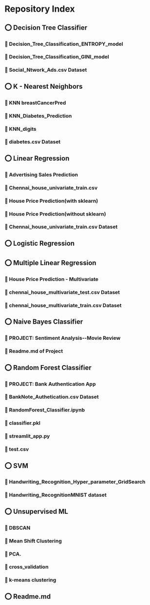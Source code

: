 # Repository Index

## ⭕  Decision Tree Classifier

### 💠 Decision_Tree_Classification_ENTROPY_model

### 💠  Decision_Tree_Classification_GINI_model

### 💠 Social_Ntwork_Ads.csv Dataset


## ⭕ K - Nearest Neighbors

### 💠 KNN breastCancerPred

### 💠 KNN_Diabetes_Prediction

### 💠 KNN_digits

### 💠 diabetes.csv Dataset


## ⭕ Linear Regression

### 💠 Advertising Sales Prediction

### 💠 Chennai_house_univariate_train.csv

### 💠 House Price Prediction(with sklearn)

### 💠 House Price Prediction(without sklearn)

### 💠 Chennai_house_univariate_train.csv Dataset

## ⭕ Logistic Regression


## ⭕ Multiple Linear Regression

### 💠 House Price Prediction - Multivariate

### 💠 chennai_house_multivariate_test.csv Dataset

### 💠 chennai_house_multivariate_train.csv Dataset


## ⭕ Naive Bayes Classifier

### 💠 PROJECT: Sentiment Analysis--Movie Review

### 💠 Readme.md of Project


## ⭕ Random Forest Classifier

### 💠 PROJECT: Bank Authentication App

### 💠 BankNote_Authetication.csv Dataset

### 💠 RandomForest_Classifier.ipynb

### 💠 classifier.pkl

### 💠 streamlit_app.py

### 💠 test.csv


## ⭕ SVM 

### 💠 Handwriting_Recognition_Hyper_parameter_GridSearch

### 💠 Handwriting_RecognitionMNIST dataset


## ⭕ Unsupervised ML

### 💠 DBSCAN

### 💠 Mean Shift Clustering

### 💠 PCA.

### 💠 cross_validation

### 💠 k-means clustering


## ⭕ Readme.md
